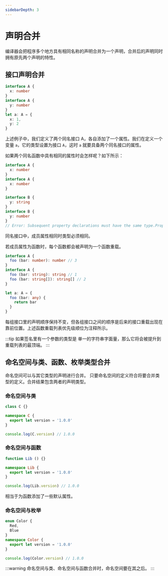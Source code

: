 ```yaml
---
sidebarDepth: 3
---
```


# 声明合并

编译器会把程序多个地方具有相同名称的声明合并为一个声明，合并后的声明同时拥有原先两个声明的特性。

## 接口声明合并

```ts
interface A {
  x: number
}
interface A {
  y: number
}
let a: A = {
  x: 1,
  y: 2
}
```

上述例子中，我们定义了两个同名接口 A，各自添加了一个属性。我们在定义一个变量 `a`，它的类型设置为接口 `A`，这时 `a` 就要具备两个同名接口的属性。

如果两个同名函数中具有相同的属性时会怎样呢？如下所示：

```ts
interface A {
  x: number
}
interface A {
  x: number
}

interface B {
  y: string
}
interface B {
  y: number
}
// Error: Subsequent property declarations must have the same type.Property 'y' must be of type 'string', but here has type 'number'.
```

同名接口中，成员属性相同时类型必须相同。

若成员属性为函数时，每个函数都会被声明为一个函数重载。

```ts
interface A {
  foo (bar: number): number // 3
}
interface A {
  foo (bar: string): string // 1
  foo (bar: string[]): string[] // 2
}

let a: A = {
  foo (bar: any) {
    return bar
  }
}
```

每组接口里的声明顺序保持不变，但各组接口之间的顺序是后来的接口重载出现在靠前位置。上述函数重载列表优先级顺位为注释所示。

:::tip
如果签名里有一个参数的类型是 单一的字符串字面量，那么它将会被提升到重载列表的最顶端。
:::

## 命名空间与类、函数、枚举类型合并

命名空间可以与其它类型的声明进行合并。 只要命名空间的定义符合将要合并类型的定义。合并结果包含两者的声明类型。 

### 命名空间与类

```ts
class C {}

namespace C {
  export let version = '1.0.0'
}

console.log(C.version) // 1.0.0
```

### 命名空间与函数

```ts
function Lib () {}

namespace Lib {
  export let version = '1.0.0'
}

console.log(Lib.version) // 1.0.0
```

相当于为函数添加了一些默认属性。

### 命名空间与枚举

```ts
enum Color {
  Red,
  Blue
}
namespace Color {
  export let version = '1.0.0'
}

console.log(Color.version) // 1.0.0
```

:::warning
命名空间与类、命名空间与函数合并时，命名空间要在其之后。
:::